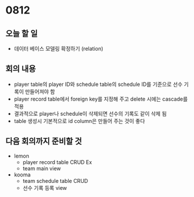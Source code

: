 # 0812

## 오늘 할 일
- 데이터 베이스 모델링 확정하기 (relation)

## 회의 내용
- player table의 player ID와 schedule table의 schedule ID를 기준으로 선수 기록이 만들어져야 함
- player record table에서 foreign key를 지정해 주고 delete 시에는 cascade를 적용
- 결과적으로 player나 schedule이 삭제되면 선수의 기록도 같이 삭제 됨
- table 생성시 기본적으로 id column은 만들어 주는 것이 좋다

## 다음 회의까지 준비할 것
- lemon
  - player record table CRUD Ex
  - team main view
- kooma
  - team schedule table CRUD
  - 선수 기록 등록 view
